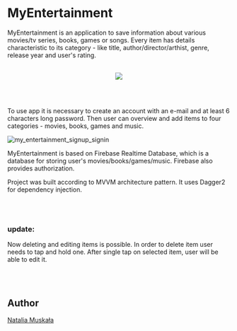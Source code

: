 # MyEntertainment

MyEntertainment is an application to save information about various movies/tv series, books, games or songs. Every item has details characteristic to its category - like title, author/director/arthist, genre, release year and user's rating.<br/><br/>
 
<p align="center">
<img src="https://user-images.githubusercontent.com/56269299/118413260-a2f53900-b69e-11eb-9a26-cc0a8d5ee881.gif" />
</p>

<br/><br/>

To use app it is necessary to create an account with an e-mail and at least 6 characters long password. Then user can overview and add items to four categories - movies, books, games and music. 

![my_entertainment_signup_signin](https://user-images.githubusercontent.com/56269299/118413362-3dee1300-b69f-11eb-99d4-0b79917a6fb5.png)

MyEntertainment is based on Firebase Realtime Database, which is a database for storing user's movies/books/games/music. Firebase also provides authorization.

Project was built according to MVVM architecture pattern. It uses Dagger2 for dependency injection. 

<br/><br/>
### <b> update: </b>
 
Now deleting and editing items is possible. In order to delete item user needs to tap and hold one. After single tap on selected item, user will be able to edit it.

<br/><br/>

## Author

[Natalia Muskała](https://github.com/natalia-mus)
